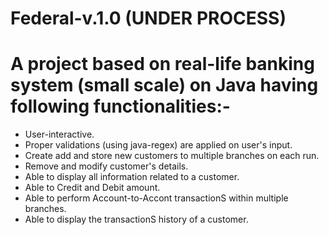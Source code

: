 # Federal-v.1.0 (UNDER PROCESS)

# A project based on real-life banking system (small scale) on Java having following functionalities:- 

 +  User-interactive. 
 +  Proper validations (using java-regex) are applied on user's input.
 +  Create add and store new customers to multiple branches on each run.
 +  Remove and modify customer's details.
 +  Able to display all information related to a customer.
 +  Able to Credit and Debit amount.
 +  Able to perform Account-to-Accont transactionS within multiple branches.
 +  Able to display the transactionS history of a customer.
 



